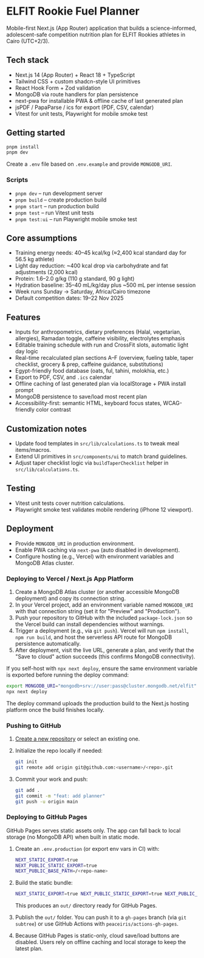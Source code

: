 # ELFIT Rookie Fuel Planner

Mobile-first Next.js (App Router) application that builds a science-informed, adolescent-safe competition nutrition plan for ELFIT Rookies athletes in Cairo (UTC+2/3).

## Tech stack

- Next.js 14 (App Router) + React 18 + TypeScript
- Tailwind CSS + custom shadcn-style UI primitives
- React Hook Form + Zod validation
- MongoDB via route handlers for plan persistence
- next-pwa for installable PWA & offline cache of last generated plan
- jsPDF / PapaParse / ics for export (PDF, CSV, calendar)
- Vitest for unit tests, Playwright for mobile smoke test

## Getting started

```bash
pnpm install
pnpm dev
```

Create a `.env` file based on `.env.example` and provide `MONGODB_URI`.

### Scripts

- `pnpm dev` – run development server
- `pnpm build` – create production build
- `pnpm start` – run production build
- `pnpm test` – run Vitest unit tests
- `pnpm test:ui` – run Playwright mobile smoke test

## Core assumptions

- Training energy needs: 40–45 kcal/kg (≈2,400 kcal standard day for 56.5 kg athlete)
- Light day reduction: ~400 kcal drop via carbohydrate and fat adjustments (2,000 kcal)
- Protein: 1.6–2.0 g/kg (110 g standard, 90 g light)
- Hydration baseline: 35–40 mL/kg/day plus ~500 mL per intense session
- Week runs Sunday → Saturday, Africa/Cairo timezone
- Default competition dates: 19–22 Nov 2025

## Features

- Inputs for anthropometrics, dietary preferences (Halal, vegetarian, allergies), Ramadan toggle, caffeine visibility, electrolytes emphasis
- Editable training schedule with run and CrossFit slots, automatic light day logic
- Real-time recalculated plan sections A–F (overview, fueling table, taper checklist, grocery & prep, caffeine guidance, substitutions)
- Egypt-friendly food database (oats, ful, tahini, molokhia, etc.)
- Export to PDF, CSV, and `.ics` calendar
- Offline caching of last generated plan via localStorage + PWA install prompt
- MongoDB persistence to save/load most recent plan
- Accessibility-first: semantic HTML, keyboard focus states, WCAG-friendly color contrast

## Customization notes

- Update food templates in `src/lib/calculations.ts` to tweak meal items/macros.
- Extend UI primitives in `src/components/ui` to match brand guidelines.
- Adjust taper checklist logic via `buildTaperChecklist` helper in `src/lib/calculations.ts`.

## Testing

- Vitest unit tests cover nutrition calculations.
- Playwright smoke test validates mobile rendering (iPhone 12 viewport).

## Deployment

- Provide `MONGODB_URI` in production environment.
- Enable PWA caching via `next-pwa` (auto disabled in development).
- Configure hosting (e.g., Vercel) with environment variables and MongoDB Atlas cluster.

### Deploying to Vercel / Next.js App Platform

1. Create a MongoDB Atlas cluster (or another accessible MongoDB deployment) and copy its connection string.
2. In your Vercel project, add an environment variable named `MONGODB_URI` with that connection string (set it for "Preview" and "Production").
3. Push your repository to GitHub with the included `package-lock.json` so the Vercel build can install dependencies without warnings.
4. Trigger a deployment (e.g., via `git push`). Vercel will run `npm install`, `npm run build`, and host the serverless API route for MongoDB persistence automatically.
5. After deployment, visit the live URL, generate a plan, and verify that the "Save to cloud" action succeeds (this confirms MongoDB connectivity).

If you self-host with `npx next deploy`, ensure the same environment variable is exported before running the deploy command:

```bash
export MONGODB_URI="mongodb+srv://user:pass@cluster.mongodb.net/elfit"
npx next deploy
```

The deploy command uploads the production build to the Next.js hosting platform once the build finishes locally.

### Pushing to GitHub

1. [Create a new repository](https://github.com/new) or select an existing one.
2. Initialize the repo locally if needed:

   ```bash
   git init
   git remote add origin git@github.com:<username>/<repo>.git
   ```

3. Commit your work and push:

   ```bash
   git add .
   git commit -m "feat: add planner"
   git push -u origin main
   ```

### Deploying to GitHub Pages

GitHub Pages serves static assets only. The app can fall back to local storage (no MongoDB API) when built in static mode.

1. Create an `.env.production` (or export env vars in CI) with:

   ```bash
   NEXT_STATIC_EXPORT=true
   NEXT_PUBLIC_STATIC_EXPORT=true
   NEXT_PUBLIC_BASE_PATH=/<repo-name>
   ```

2. Build the static bundle:

   ```bash
   NEXT_STATIC_EXPORT=true NEXT_PUBLIC_STATIC_EXPORT=true NEXT_PUBLIC_BASE_PATH=/<repo-name> pnpm build
   ```

   This produces an `out/` directory ready for GitHub Pages.

3. Publish the `out/` folder. You can push it to a `gh-pages` branch (via `git subtree`) or use GitHub Actions with `peaceiris/actions-gh-pages`.

4. Because GitHub Pages is static-only, cloud save/load buttons are disabled. Users rely on offline caching and local storage to keep the latest plan.
